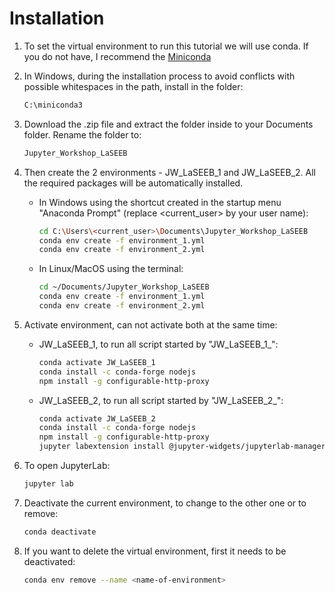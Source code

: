 # Installation

1. To set the virtual environment to run this tutorial we will use conda. If you do not have, I recommend the [Miniconda](https://docs.conda.io/projects/conda/en/latest/user-guide/install/)

2. In Windows, during the installation process to avoid conflicts with possible whitespaces in the path, install in the folder:

    ```bash
    C:\miniconda3
    ```

3. Download the .zip file and extract the folder inside to your Documents folder. Rename the folder to:

    ```bash
    Jupyter_Workshop_LaSEEB
    ```

4. Then create the 2 environments - JW_LaSEEB_1 and JW_LaSEEB_2. All the required packages will be automatically installed.
   - In Windows using the shortcut created in the startup menu "Anaconda Prompt" (replace <current_user> by your user name):

      ```bash
      cd C:\Users\<current_user>\Documents\Jupyter_Workshop_LaSEEB
      conda env create -f environment_1.yml
      conda env create -f environment_2.yml
      ```

   - In Linux/MacOS using the terminal:

      ```bash
      cd ~/Documents/Jupyter_Workshop_LaSEEB
      conda env create -f environment_1.yml
      conda env create -f environment_2.yml
      ```

5. Activate environment, can not activate both at the same time:

   - JW_LaSEEB_1, to run all script started by "JW_LaSEEB_1_":

      ```bash
      conda activate JW_LaSEEB_1
      conda install -c conda-forge nodejs
      npm install -g configurable-http-proxy
      ```

   - JW_LaSEEB_2, to run all script started by "JW_LaSEEB_2_":

      ```bash
      conda activate JW_LaSEEB_2
      conda install -c conda-forge nodejs
      npm install -g configurable-http-proxy
      jupyter labextension install @jupyter-widgets/jupyterlab-manager jupyter-matplotlib jupyterlab-datawidgets itkwidgets
      ```

6. To open JupyterLab:

    ```bash
    jupyter lab
    ```

7. Deactivate the current environment, to change to the other one or to remove:

    ```bash
    conda deactivate
    ```

8. If you want to delete the virtual environment, first it needs to be deactivated:

    ```bash
    conda env remove --name <name-of-environment>
    ```
